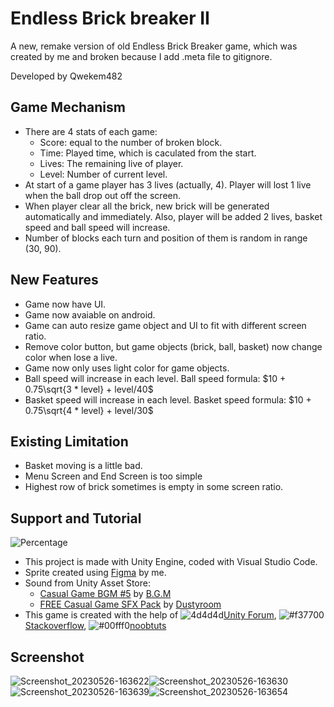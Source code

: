 # Endless Brick breaker II

A new, remake version of old Endless Brick Breaker game, which was created by me and broken because I add .meta file to gitignore. 

Developed by Qwekem482


## Game Mechanism
 - There are 4 stats of each game:
    - Score: equal to the number of broken block.
    - Time: Played time, which is caculated from the start.
    - Lives: The remaining live of player.
    - Level: Number of current level.
 - At start of a game player has 3 lives (actually, 4). Player will lost 1 live when the ball drop out off the screen. 
 - When player clear all the brick, new brick will be generated automatically and immediately. Also, player will be added 2 lives, basket speed and ball speed will increase.
 - Number of blocks each turn and position of them is random in range (30, 90). 

## New Features
 - Game now have UI.
 - Game now avaiable on android.
 - Game can auto resize game object and UI to fit with different screen ratio.
 - Remove color button, but game objects (brick, ball, basket) now change color when lose a live.
 - Game now only uses light color for game objects.
 - Ball speed will increase in each level. Ball speed formula: $10 + 0.75\sqrt{3 * level} + level/40$
 - Basket speed will increase in each level. Basket speed formula: $10 + 0.75\sqrt{4 * level} + level/30$

## Existing Limitation
 - Basket moving is a little bad.
 - Menu Screen and End Screen is too simple
 - Highest row of brick sometimes is empty in some screen ratio.
 
## Support and Tutorial
 ![Percentage](https://user-images.githubusercontent.com/80797630/216106474-3f61e883-1114-42af-acfd-2af312b6d185.png)

 - This project is made with Unity Engine, coded with Visual Studio Code.
 - Sprite created using [Figma](https://www.figma.com/ "Figma") by me.
 - Sound from Unity Asset Store: 
      - [Casual Game BGM #5](https://assetstore.unity.com/packages/audio/music/casual-game-bgm-5-135943) by [B.G.M](https://assetstore.unity.com/publishers/9381 "B.G.M")
      - [FREE Casual Game SFX Pack](https://assetstore.unity.com/packages/audio/sound-fx/free-casual-game-sfx-pack-54116) by [Dustyroom](https://assetstore.unity.com/publishers/16150 "Dustyroom")
 - This game is created with the help of ![4d4d4d](https://placehold.co/15x15/4d4d4d/4d4d4d.png)[Unity Forum](https://forum.unity.com/ "Unity Forum"), ![#f37700](https://placehold.co/15x15/f37700/f37700.png)[Stackoverflow](https://stackoverflow.com/ "Stackoverflow"), ![#00fff0](https://placehold.co/15x15/00fff0/00fff0.png)[noobtuts](https://noobtuts.com/unity/2d-arkanoid-game "noobtuts")
 
## Screenshot
![Screenshot_20230526-163622](https://github.com/Qwekem482/EndlessBrickBreaker/assets/80797630/d37c300a-ecf8-47bb-b504-049b170e0783)![Screenshot_20230526-163630](https://github.com/Qwekem482/EndlessBrickBreaker/assets/80797630/779dfde7-1627-4b38-a037-4029b7d48eb4)
![Screenshot_20230526-163639](https://github.com/Qwekem482/EndlessBrickBreaker/assets/80797630/4c58c896-ce49-4ac8-8167-8c5cf3836b09)![Screenshot_20230526-163654](https://github.com/Qwekem482/EndlessBrickBreaker/assets/80797630/b9a75bce-29f2-4114-99c2-f60dd1118673)



